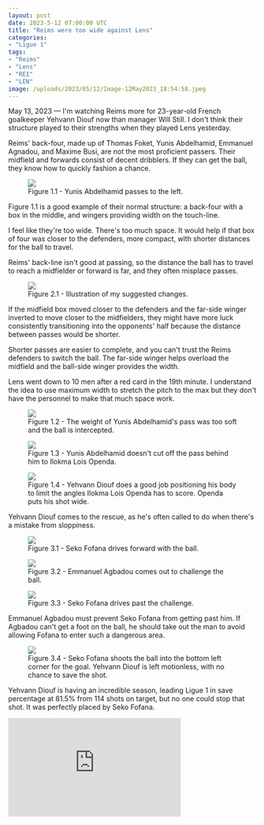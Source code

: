 ```yaml
---
layout: post
date: 2023-5-12 07:00:00 UTC
title: "Reims were too wide against Lens"
categories: 
- "Ligue 1"
tags: 
- "Reims"
- "Lens"
- "REI"
- "LEN"
image: /uploads/2023/05/12/Image-12May2023_18:54:58.jpeg
--- 
```


May 13, 2023 — I'm watching Reims more for 23-year-old French goalkeeper Yehvann Diouf now than manager Will Still. I don't think their structure played to their strengths when they played Lens yesterday.

Reims' back-four, made up of Thomas Foket, Yunis Abdelhamid, Emmanuel Agnadou, and Maxime Busi, are not the most proficient passers. Their midfield and forwards consist of decent dribblers. If they can get the ball, they know how to quickly fashion a chance.

<figure>
    <img src="https://tacticsjournal.com/uploads/2023/05/12/Image-12May2023_18:54:58.jpeg">
    <figcaption>Figure 1.1 - Yunis Abdelhamid passes to the left.</figcaption>
</figure>

Figure 1.1 is a good example of their normal structure: a back-four with a box in the middle, and wingers providing width on the touch-line.

I feel like they're too wide. There's too much space. It would help if that box of four was closer to the defenders, more compact, with shorter distances for the ball to travel.

Reims' back-line isn't good at passing, so the distance the ball has to travel to reach a midfielder or forward is far, and they often misplace passes.

<figure>
    <img src="https://tacticsjournal.com/uploads/2023/05/12/Image-12May2023_20:14:17.jpeg">
    <figcaption>Figure 2.1 - Illustration of my suggested changes.</figcaption>
</figure>

If the midfield box moved closer to the defenders and the far-side winger inverted to move closer to the midfielders, they might have more luck consistently transitioning into the opponents' half because the distance between passes would be shorter.

Shorter passes are easier to complete, and you can't trust the Reims defenders to switch the ball. The far-side winger helps overload the midfield and the ball-side winger provides the width.

Lens went down to 10 men after a red card in the 19th minute. I understand the idea to use maximum width to stretch the pitch to the max but they don't have the personnel to make that much space work. 

<figure>
    <img src="https://tacticsjournal.com/uploads/2023/05/12/Image-12May2023_18:55:10.jpeg">
    <figcaption>Figure 1.2 - The weight of Yunis Abdelhamid's pass was too soft and the ball is intercepted.</figcaption>
</figure>

<figure>
    <img src="https://tacticsjournal.com/uploads/2023/05/12/Image-12May2023_18:56:13.jpeg">
    <figcaption>Figure 1.3 - Yunis Abdelhamid doesn't cut off the pass behind him to Ilokma Lois Openda.</figcaption>
</figure>

<figure>
    <img src="https://tacticsjournal.com/uploads/2023/05/12/Image-12May2023_18:56:30.jpeg">
    <figcaption>Figure 1.4 - Yehvann Diouf does a good job positioning his body to limit the angles Ilokma Lois Openda has to score. Openda puts his shot wide.</figcaption>
</figure>

Yehvann Diouf comes to the rescue, as he's often called to do when there's a mistake from sloppiness.

<figure>
    <img src="https://tacticsjournal.com/uploads/2023/05/12/Image-12May2023_18:56:47.jpeg">
    <figcaption>Figure 3.1 - Seko Fofana drives forward with the ball.</figcaption>
</figure> 

<figure>
    <img src="https://tacticsjournal.com/uploads/2023/05/12/Image-12May2023_18:57:04.jpeg">
    <figcaption>Figure 3.2 - Emmanuel Agbadou comes out to challenge the ball.</figcaption>
</figure> 

<figure>
    <img src="https://tacticsjournal.com/uploads/2023/05/12/Image-12May2023_18:57:18.jpeg">
    <figcaption>Figure 3.3 - Seko Fofana drives past the challenge.</figcaption>
</figure> 

Emmanuel Agbadou must prevent Seko Fofana from getting past him. If Agbadou can't get a foot on the ball, he should take out the man to avoid allowing Fofana to enter such a dangerous area.

<figure>
    <img src="https://tacticsjournal.com/uploads/2023/05/12/Image-12May2023_18:57:31.jpeg">
    <figcaption>Figure 3.4 - Seko Fofana shoots the ball into the bottom left corner for the goal. Yehvann Diouf is left motionless, with no chance to save the shot.</figcaption>
</figure>

Yehvann Diouf is having an incredible season, leading Ligue 1 in save percentage at 81.5% from 114 shots on target, but no one could stop that shot. It was perfectly placed by Seko Fofana.

<div style="overflow:hidden; resize:none; max-width:100%;">
    <div id="embed-google-map" style="height:100%; width:100%; max-width:100%;">
        <iframe allowFullScreen="allowFullScreen" src="https://www.youtube.com/embed/RSgDIklLwdo?ecver=1&amp;iv_load_policy=1&amp;rel=0&amp;yt:stretch=16:9&amp;autohide=1&amp;color=red&amp;width=350&amp;width=350" width="350" height="200" allowtransparency="true" frameborder="0"></iframe>
    </div>
    <div style="text-align: center; margin: auto"></div>
</div>

Throughout Europe, teams are actively seeking goalkeepers, and those teams should be knocking on Reims' door to inquire about Yehvann Diouf.
